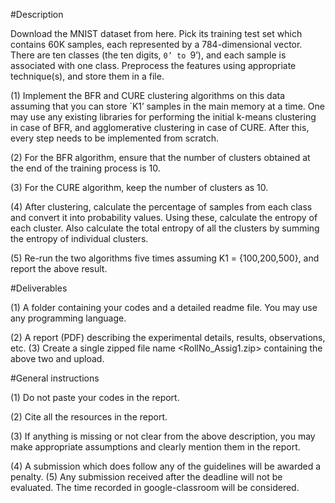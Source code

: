 #Description 

Download the MNIST dataset from here. Pick its training test set which contains 60K samples, each represented by a 784-dimensional vector. There are ten classes (the ten digits, `0’ to `9’), and each sample is associated with one class. Preprocess the features using appropriate technique(s), and store them in a file. 

(1) Implement the BFR and CURE clustering algorithms on this data assuming that you can store `K1’ samples in the main memory at a time. One may use any existing libraries for performing the initial k-means clustering in case of BFR, and agglomerative clustering in case of CURE. After this, every step needs to be implemented from scratch. 

(2) For the BFR algorithm, ensure that the number of clusters obtained at the end of the training process is 10. 

(3) For the CURE algorithm, keep the number of clusters as 10. 

(4) After clustering, calculate the percentage of samples from each class and convert it into probability values. Using these, calculate the entropy of each cluster. Also calculate the total entropy of all the clusters by summing the entropy of individual clusters. 

(5) Re-run the two algorithms five times assuming K1 = {100,200,500}, and report the above result. 

#Deliverables 

(1) A folder containing your codes and a detailed readme file. You may use any programming language. 

(2) A report (PDF) describing the experimental details, results, observations, etc. (3) Create a single zipped file name <RollNo_Assig1.zip> containing the above two and upload. 

#General instructions 

(1) Do not paste your codes in the report. 

(2) Cite all the resources in the report. 

(3) If anything is missing or not clear from the above description, you may make appropriate assumptions and clearly mention them in the report. 

(4) A submission which does follow any of the guidelines will be awarded a penalty. (5) Any submission received after the deadline will not be evaluated. The time recorded in google-classroom will be considered. 
